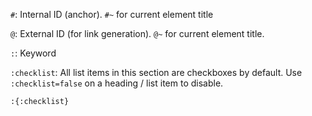 `#`: Internal ID (anchor). `#~` for current element title

`@`: External ID (for link generation). `@~` for current element title.

`:`: Keyword

`:checklist`: All list items in this section are checkboxes by default. Use `:checklist=false` on a heading / list item to disable.

```markdown
:{:checklist}
```
